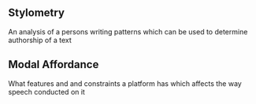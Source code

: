 ## Stylometry
An analysis of a persons writing patterns which can be used to determine authorship of a text

## Modal Affordance
What features and and constraints a platform has which affects the way speech conducted on it

